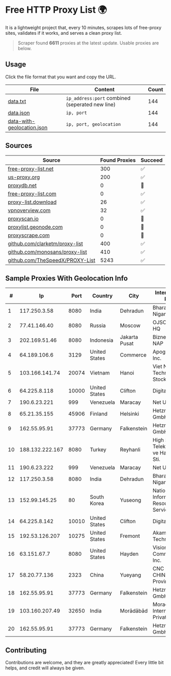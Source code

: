
# Free HTTP Proxy List 🌍

It is a lightweight project that, every 10 minutes, scrapes lots of free-proxy sites, validates if it works, and serves a clean proxy list.


> Scraper found **6611** proxies at the latest update. Usable proxies are below.

## Usage

Click the file format that you want and copy the URL.


|File|Content|Count|
|----|-------|-----|
|[data.txt](https://raw.githubusercontent.com/themiralay/Proxy-List-World/master/data.txt)|`ip_address:port` combined (seperated new line)|144|
|[data.json](https://raw.githubusercontent.com/themiralay/Proxy-List-World/master/data.json)|`ip, port`|144|
|[data-with-geolocation.json](https://raw.githubusercontent.com/themiralay/Proxy-List-World/master/data-with-geolocation.json)|`ip, port, geolocation`|144|

## Sources

|Source|Found Proxies|Succeed|
|------|-------------|-------|
|[free-proxy-list.net](https://free-proxy-list.net)|300|✅|
|[us-proxy.org](https://www.us-proxy.org)|200|✅|
|[proxydb.net](http://proxydb.net)|0|🚫|
|[free-proxy-list.com](https://free-proxy-list.com/?page=&port=&type%5B%5D=http&type%5B%5D=https&up_time=0&search=Search)|0|✅|
|[proxy-list.download](https://www.proxy-list.download/HTTP)|26|✅|
|[vpnoverview.com](https://vpnoverview.com/privacy/anonymous-browsing/free-proxy-servers)|32|✅|
|[proxyscan.io](https://www.proxyscan.io)|0|🚫|
|[proxylist.geonode.com](https://proxylist.geonode.com/api/proxy-list?limit=300&page=1&sort_by=lastChecked&sort_type=desc&protocols=http,https)|0|🚫|
|[proxyscrape.com](https://api.proxyscrape.com/v2/?request=displayproxies&protocol=http&timeout=10000&country=all&ssl=all&anonymity=all)|0|🚫|
|[github.com/clarketm/proxy-list](https://raw.githubusercontent.com/clarketm/proxy-list/master/proxy-list-raw.txt)|400|✅|
|[github.com/monosans/proxy-list](https://raw.githubusercontent.com/monosans/proxy-list/main/proxies/http.txt)|410|✅|
|[github.com/TheSpeedX/PROXY-List](https://raw.githubusercontent.com/TheSpeedX/PROXY-List/master/http.txt)|5243|✅|


## Sample Proxies With Geolocation Info

|#|Ip|Port|Country|City|Internet Service Provider|
|-|--|----|-------|----|-------------------------|
|1|117.250.3.58|8080|India|Dehradun|Bharat Sanchar Nigam Ltd|
|2|77.41.146.40|8080|Russia|Moscow|OJSC Vimpelcom HQ|
|3|202.169.51.46|8080|Indonesia|Jakarta Pusat|Biznet - PSN-NAP|
|4|64.189.106.6|3129|United States|Commerce|Apogee Telecom Inc.|
|5|103.166.141.74|20074|Vietnam|Hanoi|Viet NAM Cloud Technology Joint Stock Company|
|6|64.225.8.118|10000|United States|Clifton|DigitalOcean, LLC|
|7|190.6.23.221|999|Venezuela|Maracay|Net Uno|
|8|65.21.35.155|45906|Finland|Helsinki|Hetzner Online GmbH|
|9|162.55.95.91|37773|Germany|Falkenstein|Hetzner Online GmbH|
|10|188.132.222.167|8080|Turkey|Reyhanli|High Speed Telekomunikasyon ve Hab. Hiz. Ltd. Sti.|
|11|190.6.23.222|999|Venezuela|Maracay|Net Uno|
|12|117.250.3.58|8080|India|Dehradun|Bharat Sanchar Nigam Ltd|
|13|152.99.145.25|80|South Korea|Yuseong|National Information Resources Service|
|14|64.225.8.142|10010|United States|Clifton|DigitalOcean, LLC|
|15|192.53.126.207|10275|United States|Fremont|Akamai Technologies, Inc.|
|16|63.151.67.7|8080|United States|Hayden|Visionary Communications, Inc.|
|17|58.20.77.136|2323|China|Yueyang|CNC Group CHINA169 Hunan Province Network|
|18|162.55.95.91|37773|Germany|Falkenstein|Hetzner Online GmbH|
|19|103.160.207.49|32650|India|Morādābād|Moradabad Internet Services Private Limited|
|20|162.55.95.91|37773|Germany|Falkenstein|Hetzner Online GmbH|



## Contributing

Contributions are welcome, and they are greatly appreciated! Every
little bit helps, and credit will always be given.

